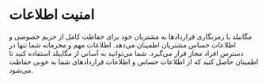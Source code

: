 # امنیت اطلاعات

مگابیلد با رمزنگاری قراردادها به مشتریان خود برای حفاظت کامل از حریم خصوصی و اطلاعات حساس مشتریان اطمینان می‌دهد. اطلاعات مهم و محرمانه شما تنها در دسترس افراد مجاز قرار می‌گیرد. شما می‌توانید به آسانی از مگابیلد استفاده کنید تا اطمینان حاصل کنید که از اطلاعات حساس و اطلاعات قراردادهای شما به خوبی حفاظت می‌شود.